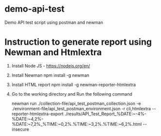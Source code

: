 # demo-api-test
Demo API test script using postman and newman


# Instruction to generate report using Newman and Htmlextra

1. Install Node JS - https://nodejs.org/en/
2. Install Newman npm install -g newman
3. Install HTML report npm install -g newman-reporter-htmlextra
4. Go to the working directory and Run the following command

    newman run ./collection-file/api_test_postman_collection.json -e ./environment-file/api_test_postman_environment.json -r cli,htmlextra --reporter-htmlextra-export ./results/API_Test_Report_%DATE:~-4%-%DATE:~4,2%-%DATE:~7,2%_%TIME:~0,2%.%TIME:~3,2%.%TIME:~6,2%.html --insecure